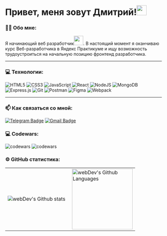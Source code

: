 <h1>Привет, меня зовут Дмитрий!<img src="https://github.com/blackcater/blackcater/raw/main/images/Hi.gif" height="32"/></h1>

### :man_technologist: Обо мне:

Я начинающий веб разработчик<img src="https://media.giphy.com/media/WUlplcMpOCEmTGBtBW/giphy.gif" width="30px">. В настоящий момент я оканчиваю курс Веб-разработчика в Яндекс Практикуме и ищу возможность трудоустроиться на начальную позицию фронтенд разработчика.

---

### 💻 Технологии:
  ![HTML5](https://img.shields.io/badge/html5-%23E34F26.svg?style=for-the-badge&logo=html5&logoColor=white)
  ![CSS3](https://img.shields.io/badge/css3-%231572B6.svg?style=for-the-badge&logo=css3&logoColor=white)
  ![JavaScript](https://img.shields.io/badge/javascript-%23323330.svg?style=for-the-badge&logo=javascript&logoColor=%23F7DF1E)
  ![React](https://img.shields.io/badge/react-%2320232a.svg?style=for-the-badge&logo=react&logoColor=%2361DAFB)
  ![NodeJS](https://img.shields.io/badge/node.js-6DA55F?style=for-the-badge&logo=node.js&logoColor=white)
  ![MongoDB](https://img.shields.io/badge/MongoDB-%234ea94b.svg?style=for-the-badge&logo=mongodb&logoColor=white)
  ![Express.js](https://img.shields.io/badge/express.js-%23404d59.svg?style=for-the-badge&logo=express&logoColor=%2361DAFB)
  ![Git](https://img.shields.io/badge/git-%23F05033.svg?style=for-the-badge&logo=git&logoColor=white)
  ![Postman](https://img.shields.io/badge/Postman-FF6C37?style=for-the-badge&logo=postman&logoColor=white)
  ![Figma](https://img.shields.io/badge/figma-%23F24E1E.svg?style=for-the-badge&logo=figma&logoColor=white)
  ![Webpack](https://img.shields.io/badge/webpack-%238DD6F9.svg?style=for-the-badge&logo=webpack&logoColor=black)

---

### :mailbox: Как связаться со мной: 
[![Telegram Badge](https://img.shields.io/badge/-dmitrii_savelev-blue?style=flat&logo=Telegram&logoColor=white)](https://t.me/dmitrii_savelev) [![Gmail Badge](https://img.shields.io/badge/-Gmail-red?style=flat&logo=Gmail&logoColor=white)](mailto:dmitriisavelev1703@gmail.com)

### 💻 Codewars:

![codewars](https://www.codewars.com/users/Dmitrii%20Savelev/badges/large?theme=light)
![codewars](https://www.codewars.com/users/Dmitrii%20Savelev/badges/large?)

### ⚙️ GitHub статистика:

<table>
  <tr>
    <td>
      <img align="left" src="http://github-readme-streak-stats.herokuapp.com?user=FilimonovAlexey&theme=dark&background=000000" alt="webDev's Github stats" />
    </td>
    <td>
      <img height="195px" align="right" alt="webDev's Github Languages" src="https://github-readme-stats-sigma-five.vercel.app/api/top-langs/?username=FilimonovAlexey&layout=compact&theme=vision-friendly-dark" />
    </td>
  </tr>
</table>
